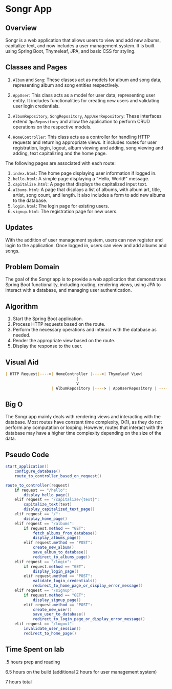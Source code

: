 # Songr App

## Overview

Songr is a web application that allows users to view and add new albums, capitalize text, and now includes a user management system. It is built using Spring Boot, Thymeleaf, JPA, and basic CSS for styling.

## Classes and Pages

1. `Album` and `Song`: These classes act as models for album and song data, representing album and song entities respectively.

2. `AppUser`: This class acts as a model for user data, representing user entity. It includes functionalities for creating new users and validating user login credentials.

3. `AlbumRepository`, `SongRepository`, `AppUserRepository`: These interfaces extend `JpaRepository` and allow the application to perform CRUD operations on the respective models.

4. `HomeController`: This class acts as a controller for handling HTTP requests and returning appropriate views. It includes routes for user registration, login, logout, album viewing and adding, song viewing and adding, text capitalizing and the home page.

The following pages are associated with each route:

1. `index.html`: The home page displaying user information if logged in.
2. `hello.html`: A simple page displaying a "Hello, World!" message.
3. `capitalize.html`: A page that displays the capitalized input text.
4. `albums.html`: A page that displays a list of albums, with album art, title, artist, song count, and length. It also includes a form to add new albums to the database.
5. `login.html`: The login page for existing users.
6. `signup.html`: The registration page for new users.

## Updates

With the addition of user management system, users can now register and login to the application. Once logged in, users can view and add albums and songs.

## Problem Domain

The goal of the Songr app is to provide a web application that demonstrates Spring Boot functionality, including routing, rendering views, using JPA to interact with a database, and managing user authentication.

## Algorithm

1. Start the Spring Boot application.
2. Process HTTP requests based on the route.
3. Perform the necessary operations and interact with the database as needed.
4. Render the appropriate view based on the route.
5. Display the response to the user.

## Visual Aid

```md
| HTTP Request|---->| HomeController |---->| Thymeleaf View|
                               |
                               V
                    | AlbumRepository |----> | AppUserRepository | ----> | SongRepository |

```

## Big O

The Songr app mainly deals with rendering views and interacting with the database. Most routes have constant time complexity, O(1), as they do not perform any computation or looping. However, routes that interact with the database may have a higher time complexity depending on the size of the data.

## Pseudo Code

```java
start_application()
    configure_database()
    route_to_controller_based_on_request()

route_to_controller(request)
    if request == "/hello":
        display_hello_page()
    elif request == "/capitalize/{text}":
        capitalize_text(text)
        display_capitalized_text_page()
    elif request == "/":
        display_home_page()
    elif request == "/albums":
        if request.method == "GET":
            fetch_albums_from_database()
            display_albums_page()
        elif request.method == "POST":
            create_new_album()
            save_album_to_database()
            redirect_to_albums_page()
    elif request == "/login":
        if request.method == "GET":
            display_login_page()
        elif request.method == "POST":
            validate_login_credentials()
            redirect_to_home_page_or_display_error_message()
    elif request == "/signup":
        if request.method == "GET":
            display_signup_page()
        elif request.method == "POST":
            create_new_user()
            save_user_to_database()
            redirect_to_login_page_or_display_error_message()
    elif request == "/logout":
        invalidate_user_session()
        redirect_to_home_page()
```

## Time Spent on lab

.5 hours prep and reading

6.5 hours on the build (additional 2 hours for user management system)

7 hours total